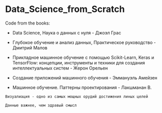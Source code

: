 # Data_Science_from_Scratch
Code from the books:

- Data Science, Наука о данных с нуля - Джоэл Грас

- Глубокое обучение и анализ данных, Практическое руководство - Дмитрий Малов

- Прикладное машинное обучение с помощью Scikit-Learn, Keras и TensorFlow: концепции, инструменты и техники для создания интеллектуальных систем - Жерон Орельен

- Создание приложений машинного обучения - Эммануэль Амейзен

- Машинное обучение. Паттерны проектирования - Лакшманан В.
```
Визуалиация - одно из самых мощных орудий достижения линых целей
```

```
Данные важнее, чем здравый смысл
```
